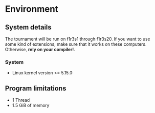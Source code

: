 # Environment

## System details

The tournament will be run on f1r3s1 through f1r3s20. If you want to use some
kind of extensions, make sure that it works on these computers. Otherwise,
 **rely on your compiler!**.

### System
- Linux kernel version >= 5.15.0

## Program limitations
- 1 Thread
- 1.5 GiB of memory
